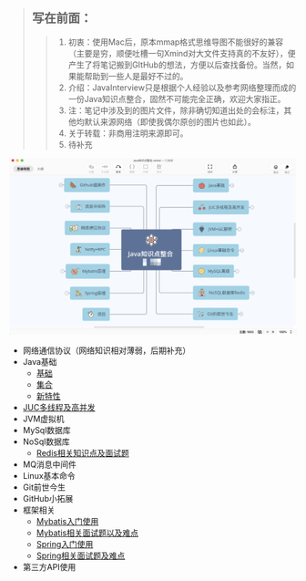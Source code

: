 > ## 写在前面：
>
> > 1. 初衷：使用Mac后，原本mmap格式思维导图不能很好的兼容（主要是穷，顺便吐槽一句Xmind对大文件支持真的不友好），便产生了将笔记搬到GItHub的想法，方便以后查找备份。当然，如果能帮助到一些人是最好不过的。
> > 2. 介绍：JavaInterview只是根据个人经验以及参考网络整理而成的一份Java知识点整合，固然不可能完全正确，欢迎大家指正。
> > 3. 注：笔记中涉及到的图片文件，除非确切知道出处的会标注，其他均默认来源网络（即使我偶尔原创的图片也如此）。
> > 4. 关于转载：非商用注明来源即可。
> > 5. 待补充

![Image](./pictures/home/思维导图总览截图.png)

- 网络通信协议（网络知识相对薄弱，后期补充）
- Java基础
  - [基础](https://github.com/nanhuaijin/JavaInterview/blob/master/docs/basis/Java基础.md)
  - [集合](https://github.com/nanhuaijin/JavaInterview/blob/master/docs/basis/Java集合.md)
  - [新特性](https://github.com/nanhuaijin/JavaInterview/blob/master/docs/basis/Java8新特性.md)
- [JUC多线程及高并发](https://github.com/nanhuaijin/JavaInterview/blob/master/docs/juc/JUC高并发.md)
- JVM虚拟机
- MySql数据库
- NoSql数据库
  - [Redis相关知识点及面试题](https://github.com/nanhuaijin/JavaInterview/blob/master/docs/nosql/redis/Redis.md)
- MQ消息中间件
- Linux基本命令
- Git前世今生
- GitHub小拓展
- 框架相关
  - [Mybatis入门使用](https://github.com/nanhuaijin/JavaInterview/blob/master/docs/frame/Mybatis基础.md)
  - [Mybatis相关面试题以及难点](https://github.com/nanhuaijin/JavaInterview/blob/master/docs/frame/Mybatis面试.md)
  - [Spring入门使用](https://github.com/nanhuaijin/JavaInterview/blob/master/docs/frame/Spring基础.md)
  - [Spring相关面试题及难点](https://github.com/nanhuaijin/JavaInterview/blob/master/docs/frame/Spring面试.md)
- 第三方API使用

